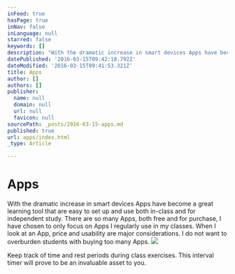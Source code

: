 ```yaml
---
inFeed: true
hasPage: true
inNav: false
inLanguage: null
starred: false
keywords: []
description: "With the dramatic increase in smart devices Apps have become a great learning tool that are easy to set up and use both in-class and for independent study. There are so many Apps, both free and for purchase, I have chosen to only focus on Apps I regularly use in my classes.\_When I look at an App, price and usability are major considerations. I do not want to overburden students with buying too many Apps.\_"
datePublished: '2016-03-15T09:42:18.792Z'
dateModified: '2016-03-15T09:41:53.321Z'
title: Apps
author: []
authors: []
publisher:
  name: null
  domain: null
  url: null
  favicon: null
sourcePath: _posts/2016-03-15-apps.md
published: true
url: apps/index.html
_type: Article

---
```

# Apps

With the dramatic increase in smart devices Apps have become a great learning tool that are easy to set up and use both in-class and for independent study. There are so many Apps, both free and for purchase, I have chosen to only focus on Apps I regularly use in my classes. When I look at an App, price and usability are major considerations. I do not want to overburden students with buying too many Apps. ![](https://the-grid-user-content.s3-us-west-2.amazonaws.com/d6fb9512-31b8-40e5-a75f-35c757a0b27a.jpg)

Keep track of time and rest periods during class exercises. This interval timer will prove to be an invaluable asset to you.